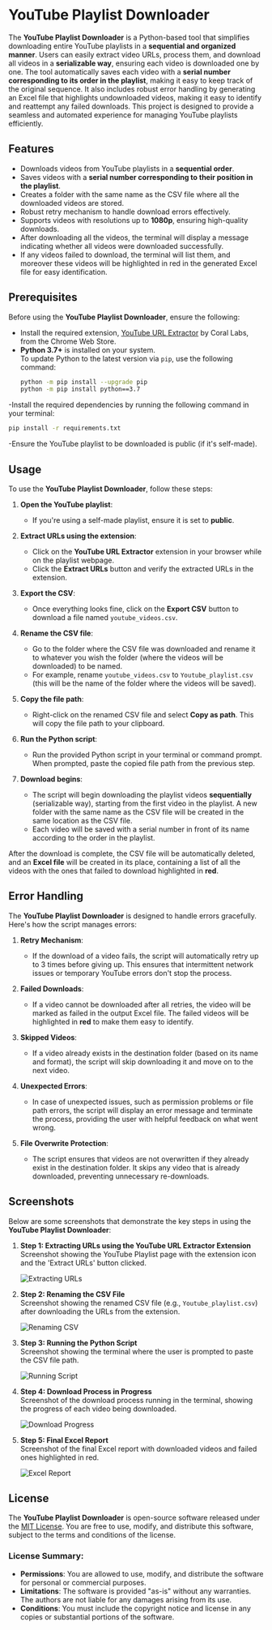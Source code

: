 # YouTube Playlist Downloader

The **YouTube Playlist Downloader** is a Python-based tool that simplifies downloading entire YouTube playlists in a **sequential and organized manner**. Users can easily extract video URLs, process them, and download all videos in a **serializable way**, ensuring each video is downloaded one by one. The tool automatically saves each video with a **serial number corresponding to its order in the playlist**, making it easy to keep track of the original sequence. It also includes robust error handling by generating an Excel file that highlights undownloaded videos, making it easy to identify and reattempt any failed downloads. This project is designed to provide a seamless and automated experience for managing YouTube playlists efficiently.

## Features  

- Downloads videos from YouTube playlists in a **sequential order**.  
- Saves videos with a **serial number corresponding to their position in the playlist**. 
- Creates a folder with the same name as the CSV file where all the downloaded videos are stored. 
- Robust retry mechanism to handle download errors effectively.  
- Supports videos with resolutions up to **1080p**, ensuring high-quality downloads.
- After downloading all the videos, the terminal will display a message indicating whether all videos were downloaded successfully.
- If any videos failed to download, the terminal will list them, and moreover these videos will be highlighted in red in the generated Excel file for easy identification.

## Prerequisites  

Before using the **YouTube Playlist Downloader**, ensure the following:  

- Install the required extension, [YouTube URL Extractor](https://chromewebstore.google.com/detail/youtube-url-extractor/jmilibpbdpajjnabchfpfmmmjgbimefo) by Coral Labs, from the Chrome Web Store.  
- **Python 3.7+** is installed on your system.  
  To update Python to the latest version via `pip`, use the following command:  
  ```bash
  python -m pip install --upgrade pip
  python -m pip install python==3.7
  ```
-Install the required dependencies by running the following command in your terminal:
  ```bash
  pip install -r requirements.txt
  ```
-Ensure the YouTube playlist to be downloaded is public (if it's self-made).

## Usage  

To use the **YouTube Playlist Downloader**, follow these steps:

1. **Open the YouTube playlist**:
   - If you're using a self-made playlist, ensure it is set to **public**.
   
2. **Extract URLs using the extension**:
   - Click on the **YouTube URL Extractor** extension in your browser while on the playlist webpage.
   - Click the **Extract URLs** button and verify the extracted URLs in the extension.
   
3. **Export the CSV**:
   - Once everything looks fine, click on the **Export CSV** button to download a file named `youtube_videos.csv`.
   
4. **Rename the CSV file**:
   - Go to the folder where the CSV file was downloaded and rename it to whatever you wish the folder (where the videos will be downloaded) to be named.  
   - For example, rename `youtube_videos.csv` to `Youtube_playlist.csv` (this will be the name of the folder where the videos will be saved).
   
5. **Copy the file path**:
   - Right-click on the renamed CSV file and select **Copy as path**. This will copy the file path to your clipboard.
   
6. **Run the Python script**:
   - Run the provided Python script in your terminal or command prompt. When prompted, paste the copied file path from the previous step.
   
7. **Download begins**:
   - The script will begin downloading the playlist videos **sequentially** (serializable way), starting from the first video in the playlist. A new folder with the same name as the CSV file will be created in the same location as the CSV file.
   - Each video will be saved with a serial number in front of its name according to the order in the playlist.

After the download is complete, the CSV file will be automatically deleted, and an **Excel file** will be created in its place, containing a list of all the videos with the ones that failed to download highlighted in **red**.

## Error Handling  

The **YouTube Playlist Downloader** is designed to handle errors gracefully. Here's how the script manages errors:

1. **Retry Mechanism**:
   - If the download of a video fails, the script will automatically retry up to 3 times before giving up. This ensures that intermittent network issues or temporary YouTube errors don't stop the process.

2. **Failed Downloads**:
   - If a video cannot be downloaded after all retries, the video will be marked as failed in the output Excel file. The failed videos will be highlighted in **red** to make them easy to identify.
   
3. **Skipped Videos**:
   - If a video already exists in the destination folder (based on its name and format), the script will skip downloading it and move on to the next video.
   
4. **Unexpected Errors**:
   - In case of unexpected issues, such as permission problems or file path errors, the script will display an error message and terminate the process, providing the user with helpful feedback on what went wrong.

5. **File Overwrite Protection**:
   - The script ensures that videos are not overwritten if they already exist in the destination folder. It skips any video that is already downloaded, preventing unnecessary re-downloads.

## Screenshots  

Below are some screenshots that demonstrate the key steps in using the **YouTube Playlist Downloader**:

1. **Step 1: Extracting URLs using the YouTube URL Extractor Extension**  
   Screenshot showing the YouTube Playlist page with the extension icon and the 'Extract URLs' button clicked.
   
   ![Extracting URLs](path-to-screenshot1.png)

2. **Step 2: Renaming the CSV File**  
   Screenshot showing the renamed CSV file (e.g., `Youtube_playlist.csv`) after downloading the URLs from the extension.

   ![Renaming CSV](path-to-screenshot2.png)

3. **Step 3: Running the Python Script**  
   Screenshot showing the terminal where the user is prompted to paste the CSV file path.

   ![Running Script](path-to-screenshot3.png)

4. **Step 4: Download Process in Progress**  
   Screenshot of the download process running in the terminal, showing the progress of each video being downloaded.

   ![Download Progress](path-to-screenshot4.png)

5. **Step 5: Final Excel Report**  
   Screenshot of the final Excel report with downloaded videos and failed ones highlighted in red.

   ![Excel Report](path-to-screenshot5.png)

## License  

The **YouTube Playlist Downloader** is open-source software released under the [MIT License](https://opensource.org/licenses/MIT). You are free to use, modify, and distribute this software, subject to the terms and conditions of the license.

### License Summary:
- **Permissions**: You are allowed to use, modify, and distribute the software for personal or commercial purposes.
- **Limitations**: The software is provided "as-is" without any warranties. The authors are not liable for any damages arising from its use.
- **Conditions**: You must include the copyright notice and license in any copies or substantial portions of the software.
